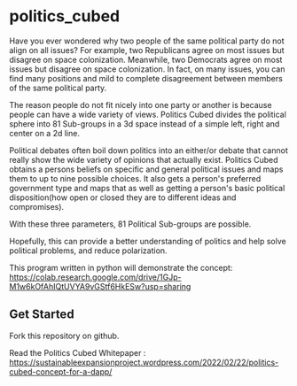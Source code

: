 # politics_cubed
Have you ever wondered why two people of the same political party do not align on all issues? For example, two Republicans agree on most 
issues but disagree on space colonization. Meanwhile, two Democrats agree on most issues but disagree on space colonization. In fact, on many issues, 
you can find many positions and mild to complete disagreement between members of the same political party.

The reason people do not fit nicely into one party or another is because people can have a wide variety of views. 
Politics Cubed divides the political sphere into 81 Sub-groups in a 3d space instead of a simple left, right and center on a 2d line.

Political debates often boil down politics into an either/or debate that cannot really show the wide variety of opinions that
actually exist. Politics Cubed obtains a persons beliefs on specific and general political issues and maps them to up to 
nine possible choices. It also gets a person's preferred government type and maps that as well as getting a person's basic 
political disposition(how open or closed they are to different ideas and compromises). 

With these three parameters, 81 Political Sub-groups are possible.

Hopefully, this can provide a better understanding of politics and help solve political problems, and reduce polarization.

This program written in python will demonstrate the concept:
https://colab.research.google.com/drive/1GJp-M1w6kOfAhIQtUVYA9vGStf6HkESw?usp=sharing

## Get Started
Fork this repository on github.

Read the Politics Cubed Whitepaper : https://sustainableexpansionproject.wordpress.com/2022/02/22/politics-cubed-concept-for-a-dapp/
